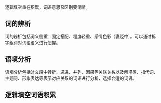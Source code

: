 逻辑填空重在积累，词语意思及区别要清晰。
## 词的辨析
词的辨析包括词义侧重、固定搭配、程度轻重、感情色彩（褒贬中）。可以通过拆字组词对词语语义进行把握。
## 语境分析
语境分析包括对文段中转折、递进、并列、因果等关联关系以及解释类、指代词、主题词、形象表达等表示对应关系的词语进行分析，选择合适的词语。
## 逻辑填空词语积累
